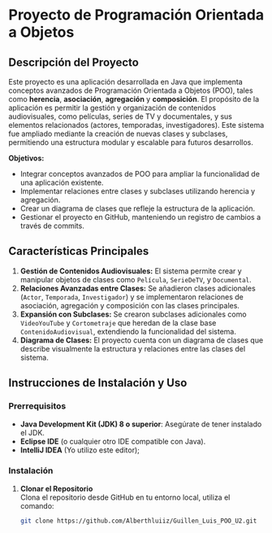 # Proyecto de Programación Orientada a Objetos

## Descripción del Proyecto

Este proyecto es una aplicación desarrollada en Java que implementa conceptos avanzados de Programación Orientada a Objetos (POO), tales como **herencia**, **asociación**, **agregación** y **composición**. El propósito de la aplicación es permitir la gestión y organización de contenidos audiovisuales, como películas, series de TV y documentales, y sus elementos relacionados (actores, temporadas, investigadores). Este sistema fue ampliado mediante la creación de nuevas clases y subclases, permitiendo una estructura modular y escalable para futuros desarrollos.

**Objetivos:**
- Integrar conceptos avanzados de POO para ampliar la funcionalidad de una aplicación existente.
- Implementar relaciones entre clases y subclases utilizando herencia y agregación.
- Crear un diagrama de clases que refleje la estructura de la aplicación.
- Gestionar el proyecto en GitHub, manteniendo un registro de cambios a través de commits.

## Características Principales

1. **Gestión de Contenidos Audiovisuales:** El sistema permite crear y manipular objetos de clases como `Película`, `SerieDeTV`, y `Documental`.
2. **Relaciones Avanzadas entre Clases:** Se añadieron clases adicionales (`Actor`, `Temporada`, `Investigador`) y se implementaron relaciones de asociación, agregación y composición con las clases principales.
3. **Expansión con Subclases:** Se crearon subclases adicionales como `VideoYouTube` y `Cortometraje` que heredan de la clase base `ContenidoAudiovisual`, extendiendo la funcionalidad del sistema.
4. **Diagrama de Clases:** El proyecto cuenta con un diagrama de clases que describe visualmente la estructura y relaciones entre las clases del sistema.

## Instrucciones de Instalación y Uso

### Prerrequisitos
- **Java Development Kit (JDK) 8 o superior**: Asegúrate de tener instalado el JDK.
- **Eclipse IDE** (o cualquier otro IDE compatible con Java).
- **IntelliJ IDEA** (Yo utilizo este editor);

### Instalación

1. **Clonar el Repositorio**  
   Clona el repositorio desde GitHub en tu entorno local, utiliza el comando:
   ```bash
   git clone https://github.com/Alberthluiiz/Guillen_Luis_POO_U2.git
